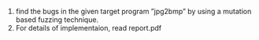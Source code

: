 1. find the bugs in the given target program ”jpg2bmp” by using a mutation based fuzzing technique.
2. For details of implementaion, read report.pdf
